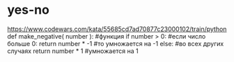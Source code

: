# yes-no
https://www.codewars.com/kata/55685cd7ad70877c23000102/train/python
def make_negative( number ): #функция
    if number > 0:           #если число больше 0:
        return number * -1   #то умножается на -1
    else:                    #во всех других случаях 
        return number * 1    #умножается на 1
